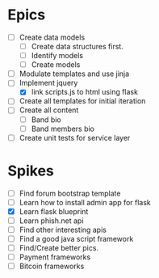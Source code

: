 # Epics
- [ ] Create data models
    - [ ] Create data structures first.
    - [ ] Identify models
    - [ ] Create models
- [ ] Modulate templates and use jinja
- [ ] Implement jquery
    - [x] link scripts.js to html using flask
- [ ] Create all templates for initial iteration
- [ ] Create all content
    - [ ] Band bio
    - [ ] Band members bio
- [ ] Create unit tests for service layer
    
# Spikes
- [ ] Find forum bootstrap template 
- [ ] Learn how to install admin app for flask
- [X] Learn flask blueprint
- [ ] Learn phish.net api
- [ ] Find other interesting apis
- [ ] Find a good java script framework
- [ ] Find/Create better pics. 
- [ ] Payment frameworks 
- [ ] Bitcoin frameworks
